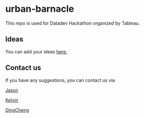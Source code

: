 # urban-barnacle

This repo is used for Datadev Hackathon organized by Tableau.


## Ideas

You can add your ideas [here.](https://docs.google.com/document/d/15K2bdA1oAKOudEJVmp944eF42rQfYHd_EV6zTYtiMiY/edit?usp=sharing) 

## Contact us

If you have any suggestions, you can contact us via

[Jason](mailto:jszhang0001@gmail.com)

[Kelvin](mailto:knguyen@codeuniverse.onmicrosoft.com)

[DingCheng](mailto:wang0798@e.ntu.edu.sg)
